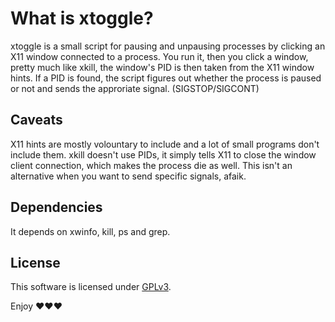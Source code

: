 What is xtoggle?
======
xtoggle is a small script for pausing and unpausing processes by clicking an X11 window connected to a process.
You run it, then you click a window, pretty much like xkill, the window's PID is then taken from the X11 window hints.
If a PID is found, the script figures out whether the process is paused or not and sends the approriate signal. (SIGSTOP/SIGCONT)

Caveats
------
X11 hints are mostly volountary to include and a lot of small programs don't include them.
xkill doesn't use PIDs, it simply tells X11 to close the window client connection, which makes the process die as well. This isn't an alternative when you want to send specific signals, afaik. 

Dependencies
------
It depends on xwinfo, kill, ps and grep.

License
------
This software is licensed under [GPLv3](http://www.gnu.org/copyleft/gpl.html).

Enjoy ❤❤❤